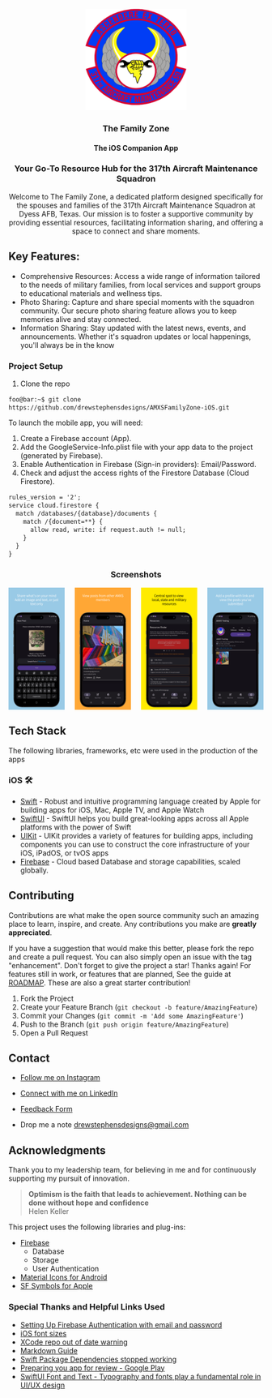 <!-- PROJECT LOGO -->
<br />
<div align="center">
  <a href="https://www.dyess.af.mil/units/317th-airlift-wing/317th-aircraft-maintenance-squadron/">
    <img src="screenshots/amxs-hd.png" alt="Logo" width="200" height="200">
  </a>

  <h3 align="center">The Family Zone</h3>
  <h4 align="center">The iOS Companion App</h4>
  <h3 align="center"> Your Go-To Resource Hub for the 317th Aircraft Maintenance Squadron</h3>
  <p align="center">Welcome to The Family Zone, a dedicated platform designed specifically for the spouses and families of the 317th Aircraft Maintenance Squadron at Dyess AFB, Texas. Our mission is to foster a supportive community by providing essential resources, facilitating information sharing, and offering a space to connect and share moments.</p>
</div
<br />


## Key Features:
* Comprehensive Resources: Access a wide range of information tailored to the needs of military families, from local services and support groups to educational materials and wellness tips.
* Photo Sharing: Capture and share special moments with the squadron community. Our secure photo sharing feature allows you to keep memories alive and stay connected.
* Information Sharing: Stay updated with the latest news, events, and announcements. Whether it's squadron updates or local happenings, you'll always be in the know


### Project Setup
1. Clone the repo
```console
foo@bar:~$ git clone https://github.com/drewstephensdesigns/AMXSFamilyZone-iOS.git
```
To launch the mobile app, you will need:
1. Create a Firebase account (App).
2. Add the GoogleService-Info.plist file with your app data to the project (generated by Firebase).
3. Enable Authentication in Firebase (Sign-in providers): Email/Password.
4. Check and adjust the access rights of the Firestore Database (Cloud Firestore).

```
rules_version = '2';
service cloud.firestore {
  match /databases/{database}/documents {
    match /{document=**} {
      allow read, write: if request.auth != null;
    }
  }
}
```

<!-- SCREENSHOTS -->
<h3 align="center">Screenshots</h3>
<div align="center"; style="width:100%; display:flex; justify-content:space-between;">
  <img src="screenshots/01.png" width=22% alt="Post">
  <img src="screenshots/02.png" width=22% alt="Explore">
  <img src="screenshots/03.png" width=22% alt="Resources">
  <img src="screenshots/04.png" width=22% alt="Profile">
</div>

## Tech Stack
The following libraries, frameworks, etc were used in the production of the apps

### iOS 🛠
- [Swift](https://www.apple.com/lae/swift/) - Robust and intuitive programming language created by Apple for building apps for iOS, Mac, Apple TV, and Apple Watch
- [SwiftUI](https://developer.apple.com/xcode/swiftui/) - SwiftUI helps you build great-looking apps across all Apple platforms with the power of Swift
- [UIKit](https://developer.apple.com/documentation/uikit) - UIKit provides a variety of features for building apps, including components you can use to construct the core infrastructure of your iOS, iPadOS, or tvOS apps
- [Firebase](https://firebase.google.com) - Cloud based Database and storage capabilities, scaled globally.

<!-- Contribute -->
## Contributing
Contributions are what make the open source community such an amazing place to learn, inspire, and create. Any contributions you make are **greatly appreciated**.

If you have a suggestion that would make this better, please fork the repo and create a pull request. You can also simply open an issue with the tag "enhancement".
Don't forget to give the project a star! Thanks again! For features still in work, or features that are planned, See the guide at [ROADMAP](https://github.com/drewstephensdesigns/AMXSFamilyZone/blob/main/ROADMAP.md).  These are also a great starter contribution!

1. Fork the Project
2. Create your Feature Branch (`git checkout -b feature/AmazingFeature`)
3. Commit your Changes (`git commit -m 'Add some AmazingFeature'`)
4. Push to the Branch (`git push origin feature/AmazingFeature`)
5. Open a Pull Request

<!-- CONTACT -->
## Contact

* [Follow me on Instagram](https://instagram.com/drewstephensdesigns)
* [Connect with me on LinkedIn](https://www.linkedin.com/in/drewstephens/)
* [Feedback Form](https://drewstephensdesigns.github.io/AMXSFamilyZone/contact)

* Drop me a note drewstephensdesigns@gmail.com

<!-- ACKNOWLEDGMENTS -->
## Acknowledgments
Thank you to my leadership team, for believing in me and for continuously supporting my pursuit of innovation.
> **Optimism is the faith that leads to achievement. Nothing can be done without hope and confidence** <br>
> Helen Keller

This project uses the following libraries and plug-ins:
* [Firebase](https://firebase.google.com)
  - Database
  - Storage
  - User Authentication
* [Material Icons for Android](https://fonts.google.com)
* [SF Symbols for Apple](https://developer.apple.com/sf-symbols/)

### Special Thanks and Helpful Links Used
* [Setting Up Firebase Authentication with email and password](https://medium.com/@mutebibrian256/firebase-authentication-with-email-and-password-in-android-using-kotlin-5fbe61ee6252)
* [iOS font sizes](https://gist.github.com/zacwest/916d31da5d03405809c4)
* [XCode repo out of date warning](https://stackoverflow.com/questions/48220681/xcode-the-local-repository-is-out-of-date)
* [Markdown Guide](https://docs.github.com/en/get-started/writing-on-github/getting-started-with-writing-and-formatting-on-github/basic-writing-and-formatting-syntax)
* [Swift Package Dependencies stopped working](https://stackoverflow.com/questions/69281786/local-swift-packages-stopped-working-in-xcode-13)
* [Preparing you app for review - Google Play](https://support.google.com/googleplay/android-developer/answer/9859455?#app_access)
* [SwiftUI Font and Text - Typography and fonts play a fundamental role in UI/UX design](https://www.swiftyplace.com/blog/swiftui-font-and-texts)
